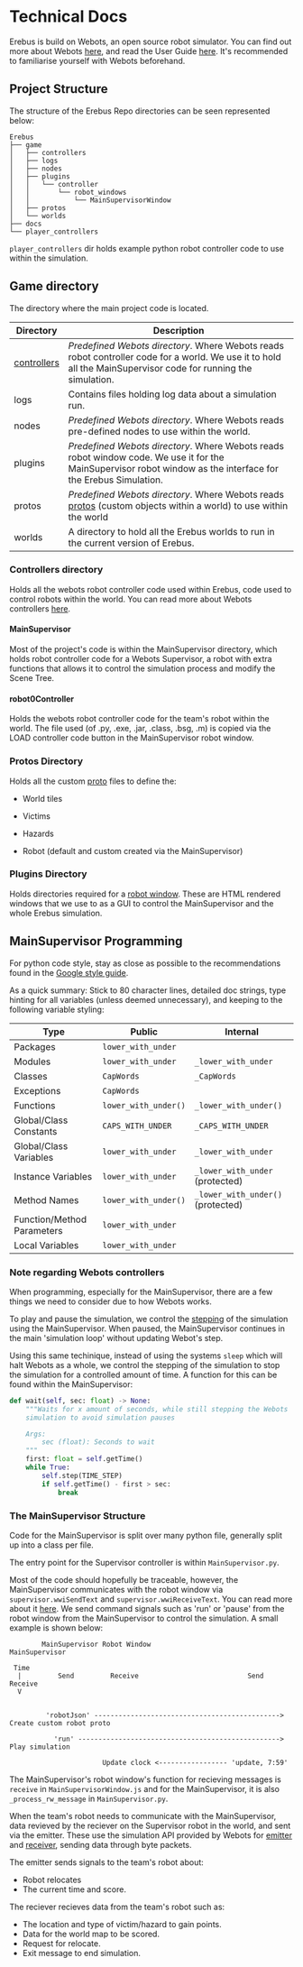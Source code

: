 # Technical Docs

Erebus is build on Webots, an open source robot simulator. You can find out more about Webots [here](https://github.com/cyberbotics/webots), and read the User Guide [here](https://www.cyberbotics.com/doc/guide/getting-started-with-webots). It's recommended to familiarise yourself with Webots beforehand.

## Project Structure

The structure of the Erebus Repo directories can be seen represented below:

``` text
Erebus
├── game
│   ├── controllers
│   ├── logs
│   ├── nodes
│   ├── plugins
│   │   └── controller
│   │       └── robot_windows
│   │           └── MainSupervisorWindow
│   ├── protos
│   └── worlds
├── docs
└── player_controllers
```

`player_controllers` dir holds example python robot controller code to use within the simulation.

## Game directory

The directory where the main project code is located.

| Directory      | Description |
| -------------- | ----------- |
| [controllers](#Controllers-directory)     | *Predefined Webots directory*. Where Webots reads robot controller code for a world. We use it to hold all the MainSupervisor code for running the simulation.       |
| logs           | Contains files holding log data about a simulation run.        |
| nodes          | *Predefined Webots directory*. Where Webots reads pre-defined nodes to use within the world.        |
| plugins        | *Predefined Webots directory*. Where Webots reads robot window code. We use it for the MainSupervisor robot window as the interface for the Erebus Simulation.        |
| protos         | *Predefined Webots directory*. Where Webots reads [protos](https://cyberbotics.com/doc/reference/proto-definition) (custom objects within a world) to use within the world       |
| worlds         | A directory to hold all the Erebus worlds to run in the current version of Erebus.        |

### Controllers directory

Holds all the webots robot controller code used within Erebus, code used to control robots within the world. You can read more about Webots controllers [here](https://www.cyberbotics.com/doc/guide/controller-programming).

#### MainSupervisor

Most of the project's code is within the MainSupervisor directory, which holds robot controller code for a Webots Supervisor, a robot with extra functions that allows it to control the simulation process and modify the Scene Tree.

#### robot0Controller

Holds the webots robot controller code for the team's robot within the world. The file used (of .py, .exe, .jar, .class, .bsg, .m) is copied via the LOAD controller code button in the MainSupervisor robot window.

### Protos Directory

Holds all the custom [proto](https://cyberbotics.com/doc/reference/proto-definition) files to define the:

- World tiles

- Victims

- Hazards

- Robot (default and custom created via the MainSupervisor)

### Plugins Directory

Holds directories required for a [robot window](https://cyberbotics.com/doc/guide/controller-plugin#robot-window). These are HTML rendered windows that we use to as a GUI to control the MainSupervisor and the whole Erebus simulation.


## MainSupervisor Programming

For python code style, stay as close as possible to the recommendations found in the [Google style guide](https://google.github.io/styleguide/pyguide.html).

As a quick summary: Stick to 80 character lines, detailed doc strings, type hinting for all variables (unless deemed unnecessary), and keeping to the following variable styling:


| Type                        | Public              | Internal                 |
|-----------------------------|---------------------|--------------------------|
| Packages                    | `lower_with_under`    |                          |
| Modules                     | `lower_with_under`    | `_lower_with_under`     |
| Classes                     | `CapWords`          | `_CapWords`              |
| Exceptions                  | `CapWords`          |                          |
| Functions                   | `lower_with_under()` | `_lower_with_under()`   |
| Global/Class Constants      | `CAPS_WITH_UNDER`   | `_CAPS_WITH_UNDER`      |
| Global/Class Variables      | `lower_with_under`    | `_lower_with_under`     |
| Instance Variables          | `lower_with_under`    | `_lower_with_under` (protected) |
| Method Names               | `lower_with_under()` | `_lower_with_under()` (protected) |
| Function/Method Parameters | `lower_with_under`    |                          |
| Local Variables            | `lower_with_under`    |                          |


### Note regarding Webots controllers

When programming, especially for the MainSupervisor, there are a few things we need to consider due to how Webots works.

To play and pause the simulation, we control the [stepping](https://www.cyberbotics.com/doc/reference/robot#wb_robot_step) of the simulation using the MainSupervisor. When paused, the MainSupervisor continues in the main 'simulation loop' without updating Webot's step.

Using this same techinique, instead of using the systems `sleep` which will halt Webots as a whole, we control the stepping of the simulation to stop the simulation for a controlled amount of time. A function for this can be found within the MainSupervisor:

```python
def wait(self, sec: float) -> None:
    """Waits for x amount of seconds, while still stepping the Webots
    simulation to avoid simulation pauses

    Args:
        sec (float): Seconds to wait
    """
    first: float = self.getTime()
    while True:
        self.step(TIME_STEP)
        if self.getTime() - first > sec:
            break
```

### The MainSupervisor Structure

Code for the MainSupervisor is split over many python file, generally split up into a class per file.

The entry point for the Supervisor controller is within `MainSupervisor.py`.

Most of the code should hopefully be traceable, however, the MainSupervisor communicates with the robot window via `supervisor.wwiSendText` and `supervisor.wwiReceiveText`. You can read more about it [here](https://cyberbotics.com/doc/guide/controller-plugin#robot-window). We send command signals such as 'run' or 'pause' from the robot window from the MainSupervisor to control the simulation. A small example is shown below:

```text
        MainSupervisor Robot Window                          MainSupervisor

 Time
  |         Send         Receive                           Send         Receive 
  V                                                    
                                                      
                                         
         'robotJson' ----------------------------------------------> Create custom robot proto

           'run' --------------------------------------------------> Play simulation
           
                       Update clock <----------------- 'update, 7:59'
```

The MainSupervisor's robot window's function for recieving messages is `receive` in `MainSupervisorWindow.js` and for the MainSupervisor, it is also `_process_rw_message` in `MainSupervisor.py`.

When the team's robot needs to communicate with the MainSupervisor, data revieved by the reciever on the Supervisor robot in the world, and sent via the emitter. These use the simulation API provided by Webots for [emitter](https://www.cyberbotics.com/doc/reference/emitter) and [receiver](https://cyberbotics.com/doc/reference/receiver), sending data through byte packets.

The emitter sends signals to the team's robot about:

- Robot relocates
- The current time and score.

The reciever recieves data from the team's robot such as:

- The location and type of victim/hazard to gain points.
- Data for the world map to be scored.
- Request for relocate.
- Exit message to end simulation.
